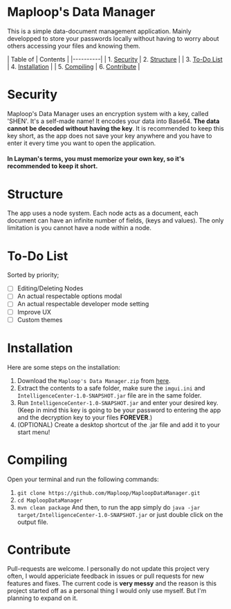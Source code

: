 # Maploop's Data Manager
This is a simple data-document management application. Mainly developped to store your passwords locally without having to worry about others accessing your files and knowing them.

| Table of  | Contents | 
|----------|
| 1. [Security](#security) | 2. [Structure](#structure) |
| 3. [To-Do List](#to-do-list) | 4. [Installation](#installation) |
| 5. [Compiling](#compiling) | 6. [Contribute](#contribute) |




# Security
Maploop's Data Manager uses an encryption system with a key, called 'SHEN'. It's a self-made name! It encodes your data into Base64. **The data cannot be decoded without having the key**. It is recommended to keep this key short, as the app does not save your key anywhere and you have to enter it every time you want to open the application.

#### In Layman's terms, you must memorize your own key, so it's recommended to keep it short.

# Structure
The app uses a node system. Each node acts as a document, each document can have an infinite number of fields, (keys and values). The only limitation is you cannot have a node within a node.

# To-Do List
Sorted by priority;
- [ ]  Editing/Deleting Nodes
- [ ]  An actual respectable options modal
- [ ]  An actual respectable developer mode setting
- [ ]  Improve UX
- [ ]  Custom themes

# Installation
Here are some steps on the installation:
1. Download the `Maploop's Data Manager.zip` from [here](https://github.com/Maploop/MaploopDataManager/releases/latest).
2. Extract the contents to a safe folder, make sure the `imgui.ini` and `IntelligenceCenter-1.0-SNAPSHOT.jar` file are in the same folder.
3. Run `IntelligenceCenter-1.0-SNAPSHOT.jar` and enter your desired key. (Keep in mind this key is going to be your password to entering the app and the decryption key to your files **FOREVER**.)
4. (OPTIONAL) Create a desktop shortcut of the .jar file and add it to your start menu!

# Compiling
Open your terminal and run the following commands:
1. `git clone https://github.com/Maploop/MaploopDataManager.git`
2. `cd MaploopDataManager`
3. `mvn clean package`
And then, to run the app simply do `java -jar target/IntelligenceCenter-1.0-SNAPSHOT.jar` or just double click on the output file.

# Contribute
Pull-requests are welcome. I personally do not update this project very often, I would appericiate feedback in issues or pull requests for new features and fixes.
The current code is **very messy** and the reason is this project started off as a personal thing I would only use myself. But I'm planning to expand on it.
